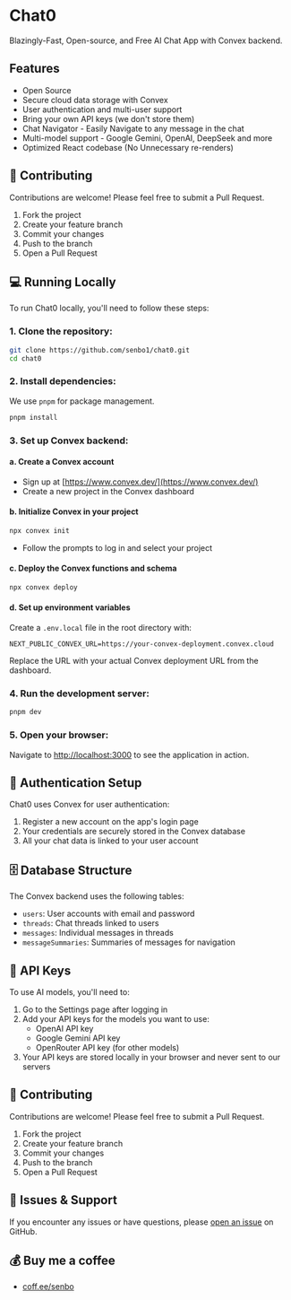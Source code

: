 # Chat0

Blazingly-Fast, Open-source, and Free AI Chat App with Convex backend.

## Features

- Open Source
- Secure cloud data storage with Convex
- User authentication and multi-user support
- Bring your own API keys (we don't store them)
- Chat Navigator - Easily Navigate to any message in the chat
- Multi-model support - Google Gemini, OpenAI, DeepSeek and more
- Optimized React codebase (No Unnecessary re-renders)

## 🤝 Contributing

Contributions are welcome! Please feel free to submit a Pull Request.

1. Fork the project
2. Create your feature branch
3. Commit your changes
4. Push to the branch
5. Open a Pull Request

## 💻 Running Locally

To run Chat0 locally, you'll need to follow these steps:

### 1. Clone the repository:
```bash
git clone https://github.com/senbo1/chat0.git
cd chat0
```

### 2. Install dependencies:
We use `pnpm` for package management.
```bash
pnpm install
```

### 3. Set up Convex backend:

#### a. Create a Convex account
- Sign up at [https://www.convex.dev/](https://www.convex.dev/)
- Create a new project in the Convex dashboard

#### b. Initialize Convex in your project
```bash
npx convex init
```
- Follow the prompts to log in and select your project

#### c. Deploy the Convex functions and schema
```bash
npx convex deploy
```

#### d. Set up environment variables
Create a `.env.local` file in the root directory with:

```
NEXT_PUBLIC_CONVEX_URL=https://your-convex-deployment.convex.cloud
```
Replace the URL with your actual Convex deployment URL from the dashboard.

### 4. Run the development server:
```bash
pnpm dev
```

### 5. Open your browser:
Navigate to [http://localhost:3000](http://localhost:3000) to see the application in action.

## 🔐 Authentication Setup

Chat0 uses Convex for user authentication:

1. Register a new account on the app's login page
2. Your credentials are securely stored in the Convex database
3. All your chat data is linked to your user account

## 🗄️ Database Structure

The Convex backend uses the following tables:
- `users`: User accounts with email and password
- `threads`: Chat threads linked to users
- `messages`: Individual messages in threads
- `messageSummaries`: Summaries of messages for navigation

## 🔑 API Keys

To use AI models, you'll need to:
1. Go to the Settings page after logging in
2. Add your API keys for the models you want to use:
   - OpenAI API key
   - Google Gemini API key
   - OpenRouter API key (for other models)
3. Your API keys are stored locally in your browser and never sent to our servers

## 🤝 Contributing

Contributions are welcome! Please feel free to submit a Pull Request.

1. Fork the project
2. Create your feature branch
3. Commit your changes
4. Push to the branch
5. Open a Pull Request

## 🐛 Issues & Support

If you encounter any issues or have questions, please [open an issue](https://github.com/senbo1/chat0/issues) on GitHub.

## 💰 Buy me a coffee

- [coff.ee/senbo](https://coff.ee/senbo)
